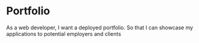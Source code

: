 # Portfolio
As a web developer,  I want a deployed portfolio. So that I can showcase my applications to potential employers and clients
